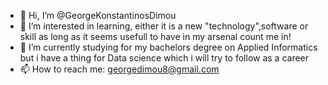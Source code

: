 - 👋 Hi, I’m @GeorgeKonstantinosDimou
- 👀 I’m interested in learning, either it is a new "technology",software or skill as long as it seems usefull to have in my arsenal count me in!
- 🌱 I’m currently studying for my bachelors degree on Applied Informatics but i have a thing for Data science which i will try to follow as a career
- 📫 How to reach me: georgedimou8@gmail.com

<!---
GeorgeKonstantinosDimou/GeorgeKonstantinosDimou is a ✨ special ✨ repository because its `README.md` (this file) appears on your GitHub profile.
You can click the Preview link to take a look at your changes.
--->
